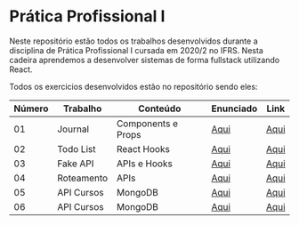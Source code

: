 # Prática Profissional I

Neste repositório estão todos os trabalhos desenvolvidos durante a disciplina de Prática Profissional I cursada em 2020/2 no IFRS. Nesta cadeira aprendemos a desenvolver sistemas de forma fullstack utilizando React.

Todos os exercicios desenvolvidos estão no repositório sendo eles:

| Número | Trabalho   | Conteúdo           | Enunciado                                                                                                                                                                                          | Link                                                                                    |
|--------|------------|--------------------|----------------------------------------------------------------------------------------------------------------------------------------------------------------------------------------------------|-----------------------------------------------------------------------------------------|
| 01     | Journal    | Components e Props | [Aqui](https://github.com/Camilotk/pratica-profissional/blob/master/Ex1/Atividades%20Pr%C3%A1ticas%20-%20Componentes%20e%20Props.pdf)                                                              | [Aqui](https://github.com/Camilotk/pratica-profissional/tree/master/Ex1/my-blog)        |
| 02     | Todo List  | React Hooks        | [Aqui](https://github.com/Camilotk/pratica-profissional/blob/master/Ex2/Atividades%20Pr%C3%A1ticas%20-%20React%20Hooks.pdf)                                                                        | [Aqui](https://github.com/Camilotk/pratica-profissional/tree/master/Ex2/my-todo)        |
| 03     | Fake API   | APIs e Hooks       | [Aqui](https://github.com/Camilotk/pratica-profissional/blob/master/Ex3/Atividades%20Pr%C3%A1ticas%20-%20Consumindo%20uma%20API%20RESTful%20com%20React%20Hooks.pdf)                               | [Aqui](https://github.com/Camilotk/pratica-profissional/tree/master/Ex3/my-api-hook)    |
| 04     | Roteamento | APIs               | [Aqui](https://github.com/Camilotk/pratica-profissional/blob/master/Ex4/Atividades%20Pr%C3%A1ticas%20-%20Roteamento%20b%C3%A1sico%20no%20Express.js%20(1)-1.pdf)                                   | [Aqui](https://github.com/Camilotk/pratica-profissional/tree/master/Ex4/node-ifrs)      |
| 05     | API Cursos | MongoDB            | [Aqui](https://github.com/Camilotk/pratica-profissional/blob/master/Ex5/Atividades%20Pr%C3%A1ticas%20-%20Criando%20uma%20API%20RESTful%20com%20Node.js%20%2B%20Express%20%2B%20Mongoose.pdf)       | [Aqui](https://github.com/Camilotk/pratica-profissional/tree/master/Ex5/node-mongo)     |
| 06     | API Cursos | MongoDB            | [Aqui](https://github.com/Camilotk/pratica-profissional/blob/master/Ex6/Atividades%20Pr%C3%A1ticas%20-%20Criando%20uma%20API%20RESTful%20com%20Node.js%20%2B%20Express%20%2B%20Mongoose%20(1).pdf) | [Aqui](https://github.com/Camilotk/pratica-profissional/tree/master/Ex6/node-api-mongo) |